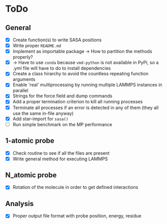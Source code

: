 # ToDo

## General

- [X] Create function(s) to write SASA positions
- [x] Write proper `README.md`
- [X] Implement as importable package -> How to partition the methods properly?
- [X] -> Have to use `conda` because `vmd-python` is not available in PyPi, so a .yml file will have to do to install dependencies
- [X] Create a class hirarchy to avoid the countless repeating function arguments
- [X] Enable 'real' multiprocessing by running multiple LAMMPS instances in parallel
- [X] Strings for the force field and dump commands
- [X] Add a proper termination criterion to kill all running processes
- [x] Terminate all processes if an error is detected in any of them (they all use the same in-file anyway)
- [X] Add star-import for `sasa()`
- [ ] Run simple benchmark on the MP performance

## 1-atomic probe

- [X] Check routine to see if all the files are present
- [X] Write general method for executing LAMMPS

## N_atomic probe

- [X] Rotation of the molecule in order to get defined interactions

## Analysis

- [X] Proper output file format with probe position, energy, residue


